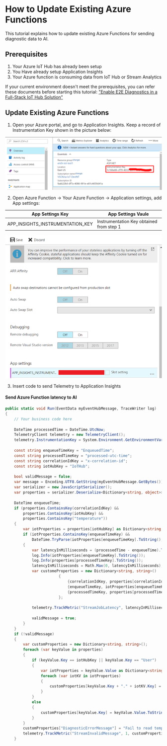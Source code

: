 # How to Update Existing Azure Functions

This tutorial explains how to update existing Azure Functions for sending diagnostic data to AI.

## Prerequisites
1. Your Azure IoT Hub has already been setup 
2. You Have already setup Application Insights
3. Your Azure function is consuming data from IoT Hub or Stream Analytics

If your current environment doesn't meet the prerequisites, you can refer these documents before starting this tutorial: ["Enable E2E Diagnostics in a Full-Stack IoT Hub Solution"](https://github.com/VSChina/iot-hub-e2e-diagnostic/tree/tutorial)

## Update Existing Azure Functions

1. Open your Azure portal, and go to Application Insights. Keep a record of Instrumentation Key shown in the picture below:

![Application Insights Portal](./images/applicationInsights.png)

2. Open Azure Function -> Your Azure Function -> Application settings, add App settings:

|         App Settings Key         |                 App Settings Vaule                  |
|----------------------------------|-----------------------------------------------------|
| APP_INSIGHTS_INSTRUMENTATION_KEY | Instrumentation Key obtained from step 1   |

![Function App Settings 1](./images/Function.png)

3. Insert code to send Telemetry to Application Insights

#### Send Azure Function latency to AI
```cs
public static void Run(EventData myEventHubMessage, TraceWriter log)
{
    // Your business code here

    DateTime processedTime = DateTime.UtcNow;
    TelemetryClient telemetry = new TelemetryClient();
    telemetry.InstrumentationKey = System.Environment.GetEnvironmentVariable("APP_INSIGHTS_INSTRUMENTATION_KEY");

    const string enqueueTimeKey = "EnqueuedTime";
    const string processedTimeKey = "processed-utc-time";
    const string correlationIdKey = "x-correlation-id";
    const string iotHubKey = "IoTHub";

    bool validMessage = false;
    var message = Encoding.UTF8.GetString(myEventHubMessage.GetBytes());
    var serializer = new JavaScriptSerializer();
    var properties = serializer.Deserialize<Dictionary<string, object>>(message);

    DateTime enqueueTime;
    if (properties.ContainsKey(correlationIdKey) &&
        properties.ContainsKey(iotHubKey) &&
        properties.ContainsKey("temperature"))
    {
        var iotProperties = properties[iotHubKey] as Dictionary<string, object>;
        if (iotProperties.ContainsKey(enqueueTimeKey) &&
            DateTime.TryParse(iotProperties[enqueueTimeKey].ToString(), out enqueueTime))
        {
            var latencyInMilliseconds = (processedTime - enqueueTime).TotalMilliseconds;
            log.Info(iotProperties[enqueueTimeKey].ToString());
            log.Info(properties[processedTimeKey].ToString());
            latencyInMilliseconds = Math.Max(0, latencyInMilliseconds);
            var customeProperties = new Dictionary<string, string>()
                        {
                            {correlationIdKey, properties[correlationIdKey].ToString()},
                            {enqueueTimeKey, iotProperties[enqueueTimeKey].ToString()},
                            {processedTimeKey, properties[processedTimeKey].ToString()}
                        };

            telemetry.TrackMetric("StreamJobLatency", latencyInMilliseconds, customeProperties);

            validMessage = true;
        }
    }
    if (!validMessage)
    {
        var customProperties = new Dictionary<string, string>();
        foreach (var keyValue in properties)
        {
            if (keyValue.Key == iotHubKey || keyValue.Key == "User")
            {
                var iotProperties = keyValue.Value as Dictionary<string, object>;
                foreach (var iotKV in iotProperties)
                {
                    customProperties[keyValue.Key + "." + iotKV.Key] = iotKV.Value == null ? "null" : iotKV.Value.ToString();
                }
            }
            else
            {
                customProperties[keyValue.Key] = keyValue.Value.ToString();
            }
        }
        customProperties["DiagnosticErrorMessage"] = "Fail to read temperature sensor data";
        telemetry.TrackMetric("StreamInvalidMessage", 1, customProperties);
    }
```